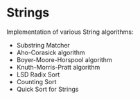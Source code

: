 # Strings #

Implementation of various String algorithms:

* Substring Matcher
* Aho-Corasick algorithm 
* Boyer-Moore-Horspool algorithm
* Knuth-Morris-Pratt algorithm
* LSD Radix Sort
* Counting Sort
* Quick Sort for Strings


